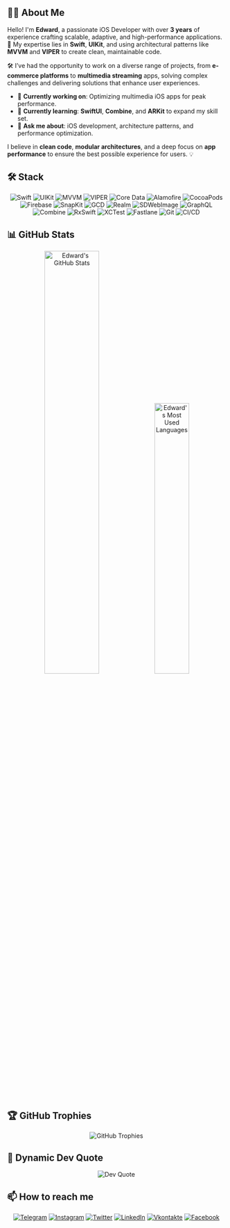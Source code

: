 

## 👨‍💻 About Me

Hello! I'm **Edward**, a passionate iOS Developer with over **3 years** of experience crafting scalable, adaptive, and high-performance applications. 🚀 My expertise lies in **Swift**, **UIKit**, and using architectural patterns like **MVVM** and **VIPER** to create clean, maintainable code.

🛠 I’ve had the opportunity to work on a diverse range of projects, from **e-commerce platforms** to **multimedia streaming** apps, solving complex challenges and delivering solutions that enhance user experiences.

- 🔭 **Currently working on**: Optimizing multimedia iOS apps for peak performance.
- 🌱 **Currently learning**: **SwiftUI**, **Combine**, and **ARKit** to expand my skill set.
- 💬 **Ask me about**: iOS development, architecture patterns, and performance optimization.

I believe in **clean code**, **modular architectures**, and a deep focus on **app performance** to ensure the best possible experience for users. 💡



## 🛠 Stack

<p align="center">
    <img src="https://img.shields.io/badge/Swift-F05138?style=for-the-badge&logo=swift&logoColor=white" alt="Swift"/>
    <img src="https://img.shields.io/badge/UIKit-2396F3?style=for-the-badge&logo=uikit&logoColor=white" alt="UIKit"/>
    <img src="https://img.shields.io/badge/MVVM-2C2E3E?style=for-the-badge&logo=m&logoColor=white" alt="MVVM"/>
    <img src="https://img.shields.io/badge/VIPER-764ABC?style=for-the-badge&logo=viper&logoColor=white" alt="VIPER"/>
    <img src="https://img.shields.io/badge/CoreData-1572B6?style=for-the-badge&logo=apple&logoColor=white" alt="Core Data"/>
    <img src="https://img.shields.io/badge/Alamofire-EE4C2C?style=for-the-badge&logo=alamofire&logoColor=white" alt="Alamofire"/>
    <img src="https://img.shields.io/badge/CocoaPods-E34F26?style=for-the-badge&logo=cocoapods&logoColor=white" alt="CocoaPods"/>
    <img src="https://img.shields.io/badge/Firebase-FFCA28?style=for-the-badge&logo=firebase&logoColor=white" alt="Firebase"/>
    <img src="https://img.shields.io/badge/SnapKit-33B5E5?style=for-the-badge&logo=snapkit&logoColor=white" alt="SnapKit"/>
    <img src="https://img.shields.io/badge/GCD-FF4081?style=for-the-badge&logo=gcd&logoColor=white" alt="GCD"/>
    <img src="https://img.shields.io/badge/Realm-39477F?style=for-the-badge&logo=realm&logoColor=white" alt="Realm"/>
    <img src="https://img.shields.io/badge/SDWebImage-0A0A0A?style=for-the-badge&logo=sdwebimage&logoColor=white" alt="SDWebImage"/>
    <img src="https://img.shields.io/badge/GraphQL-E10098?style=for-the-badge&logo=graphql&logoColor=white" alt="GraphQL"/>
    <img src="https://img.shields.io/badge/Combine-FF4785?style=for-the-badge&logo=combine&logoColor=white" alt="Combine"/>
    <img src="https://img.shields.io/badge/RxSwift-DD0B78?style=for-the-badge&logo=rxswift&logoColor=white" alt="RxSwift"/>
    <img src="https://img.shields.io/badge/XCTest-83C9F4?style=for-the-badge&logo=xcode&logoColor=white" alt="XCTest"/>
    <img src="https://img.shields.io/badge/Fastlane-00F200?style=for-the-badge&logo=fastlane&logoColor=white" alt="Fastlane"/>
    <img src="https://img.shields.io/badge/Git-F05032?style=for-the-badge&logo=git&logoColor=white" alt="Git"/>
    <img src="https://img.shields.io/badge/CI%2FCD-00C853?style=for-the-badge&logo=continuous-integration&logoColor=white" alt="CI/CD"/>
</p>

 

## 📊 GitHub Stats

<div align="center">
  
  <!-- GitHub Profile Stats -->
  <img src="https://github-readme-stats.vercel.app/api?username=kheladzedev&show_icons=true&theme=radical&include_all_commits=true&count_private=true" alt="Edward's GitHub Stats" width="50%" />
  
  <!-- Most Used Languages -->
  <img src="https://github-readme-stats.vercel.app/api/top-langs/?username=kheladzedev&layout=compact&theme=radical" alt="Edward's Most Used Languages" width="40%" />

</div>


## 🏆 GitHub Trophies

<div align="center">
  <img src="https://github-profile-trophy.vercel.app/?username=kheladzedev&theme=radical&no-frame=true&row=1&column=6" alt="GitHub Trophies" />
</div>



## 💬 Dynamic Dev Quote

<div align="center">
  <img src="https://quotes-github-readme.vercel.app/api?type=horizontal&theme=radical" alt="Dev Quote" />
</div>




## 📫 How to reach me

<p align="center">
    <a href="https://t.me/kheladzedev"><img src="https://img.shields.io/badge/Telegram-2CA5E0?style=for-the-badge&logo=telegram&logoColor=white" alt="Telegram"/></a>
    <a href="https://www.instagram.com/kheladzedev"><img src="https://img.shields.io/badge/Instagram-E4405F?style=for-the-badge&logo=instagram&logoColor=white" alt="Instagram"/></a>
    <a href="https://twitter.com/kheladzedev"><img src="https://img.shields.io/badge/Twitter-1DA1F2?style=for-the-badge&logo=twitter&logoColor=white" alt="Twitter"/></a>
    <a href="https://www.linkedin.com/in/kheladzedev"><img src="https://img.shields.io/badge/LinkedIn-0077B5?style=for-the-badge&logo=linkedin&logoColor=white" alt="LinkedIn"/></a>
    <a href="https://vk.com/kheladzedev"><img src="https://img.shields.io/badge/Vkontakte-4C75A3?style=for-the-badge&logo=vk&logoColor=white" alt="Vkontakte"/></a>
    <a href="https://www.facebook.com/kheladzedev"><img src="https://img.shields.io/badge/Facebook-1877F2?style=for-the-badge&logo=facebook&logoColor=white" alt="Facebook"/></a>
</p>
